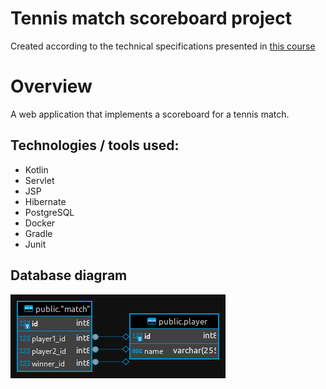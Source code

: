 # Tennis match scoreboard project

Created according to the technical specifications presented
in [this course](https://zhukovsd.github.io/java-backend-learning-course/Projects/TennisScoreboard/)

# Overview

A web application that implements a scoreboard for a tennis match.

## Technologies / tools used:

- Kotlin
- Servlet
- JSP
- Hibernate
- PostgreSQL
- Docker
- Gradle
- Junit

## Database diagram

![db-diagram.png](images/tennis_match_scoreboard.png)

## 
